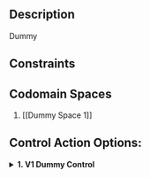 ## Description

Dummy
## Constraints
## Codomain Spaces
1. [[Dummy Space 1]]

## Control Action Options:
<details><summary><b>1. V1 Dummy Control</b></summary><p>Description</p><p>Logic: A+B=C</p></details><br/>